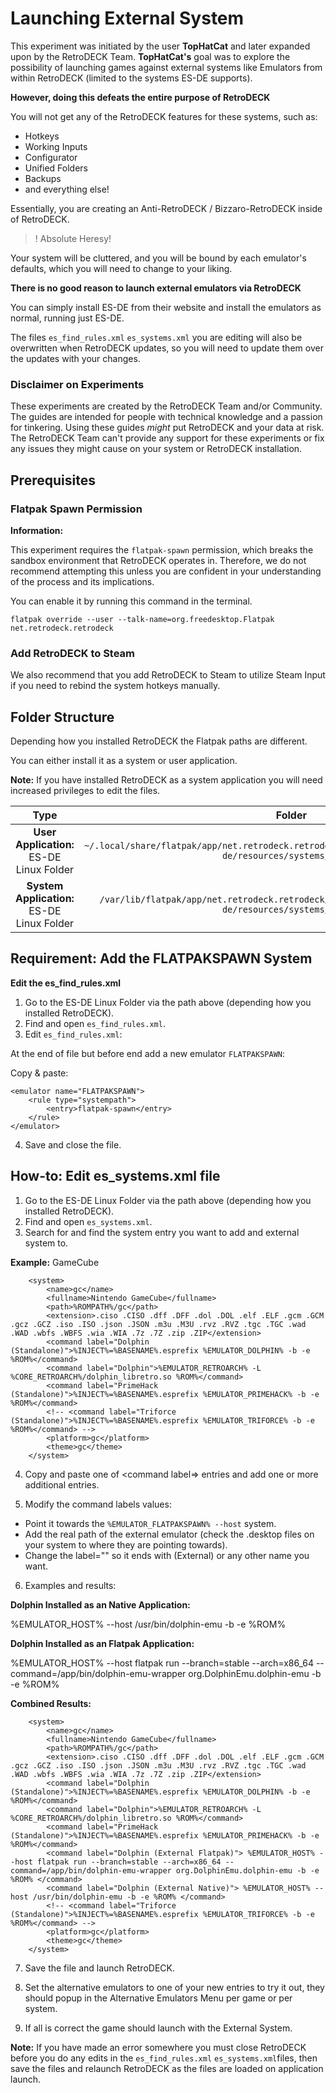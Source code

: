 # Launching External System 

This experiment was initiated by the user **TopHatCat** and later expanded upon by the RetroDECK Team. **TopHatCat's** goal was to explore the possibility of launching games against external systems like Emulators from within RetroDECK (limited to the systems ES-DE supports). 

**However, doing this defeats the entire purpose of RetroDECK** 

You will not get any of the RetroDECK features for these systems, such as: 

- Hotkeys
- Working Inputs 
- Configurator
- Unified Folders
- Backups
- and everything else!

Essentially, you are creating an Anti-RetroDECK / Bizzaro-RetroDECK inside of RetroDECK. 

>! Absolute Heresy! 

Your system will be cluttered, and you will be bound by each emulator's defaults, which you will need to change to your liking.

**There is no good reason to launch external emulators via RetroDECK**

You can simply install ES-DE from their website and install the emulators as normal, running just ES-DE. 

The files `es_find_rules.xml` `es_systems.xml` you are editing will also be overwritten when RetroDECK updates, so you will need to update them over the updates with your changes.


### Disclaimer on Experiments 

These experiments are created by the RetroDECK Team and/or Community. The guides are intended for people with technical knowledge and a passion for tinkering. Using these guides *might* put RetroDECK and your data at risk. The RetroDECK Team can't provide any support for these experiments or fix any issues they might cause on your system or RetroDECK installation.


## Prerequisites

### Flatpak Spawn Permission

**Information:**

This experiment requires the `flatpak-spawn` permission, which breaks the sandbox environment that RetroDECK operates in. Therefore, we do not recommend attempting this unless you are confident in your understanding of the process and its implications.

You can enable it by running this command in the terminal.

```
flatpak override --user --talk-name=org.freedesktop.Flatpak net.retrodeck.retrodeck
```

### Add RetroDECK to Steam

We also recommend that you add RetroDECK to Steam to utilize Steam Input if you need to rebind the system hotkeys manually.

## Folder Structure

Depending how you installed RetroDECK the Flatpak paths are different.

You can either install it as a system or user application.

**Note:** If you have installed RetroDECK as a system application you will need increased privileges to edit the files.


| Type    | Folder                 |          Comment     | 
|  :---:  | :---:                  |             :---:     |
| **User Application:** ES-DE Linux Folder |`~/.local/share/flatpak/app/net.retrodeck.retrodeck/current/active/files/share/es-de/resources/systems/linux/` | `es_find_rules.xml` `es_systems.xml` |  
| **System Application:** ES-DE Linux Folder  |`/var/lib/flatpak/app/net.retrodeck.retrodeck/current/active/files/share/es-de/resources/systems/linux/` | `es_find_rules.xml` `es_systems.xml` |  

## Requirement: Add the FLATPAKSPAWN System

**Edit the es_find_rules.xml**

1. Go to the ES-DE Linux Folder via the path above (depending how you installed RetroDECK). 
2. Find and open `es_find_rules.xml`.
3. Edit `es_find_rules.xml`:

At the end of file but before </ruleList> end add a new emulator `FLATPAKSPAWN`:

Copy & paste:

```
<emulator name="FLATPAKSPAWN">
    <rule type="systempath">
        <entry>flatpak-spawn</entry>
    </rule>
</emulator>
```

4. Save and close the file.

## How-to: Edit es_systems.xml file

1. Go to the ES-DE Linux Folder via the path above (depending how you installed RetroDECK). 
2. Find and open `es_systems.xml`.
3. Search for and find the system entry you want to add and external system to. 


**Example:** GameCube

```
    <system>
        <name>gc</name>
        <fullname>Nintendo GameCube</fullname>
        <path>%ROMPATH%/gc</path>
        <extension>.ciso .CISO .dff .DFF .dol .DOL .elf .ELF .gcm .GCM .gcz .GCZ .iso .ISO .json .JSON .m3u .M3U .rvz .RVZ .tgc .TGC .wad .WAD .wbfs .WBFS .wia .WIA .7z .7Z .zip .ZIP</extension>
        <command label="Dolphin (Standalone)">%INJECT%=%BASENAME%.esprefix %EMULATOR_DOLPHIN% -b -e %ROM%</command>
        <command label="Dolphin">%EMULATOR_RETROARCH% -L %CORE_RETROARCH%/dolphin_libretro.so %ROM%</command>
        <command label="PrimeHack (Standalone)">%INJECT%=%BASENAME%.esprefix %EMULATOR_PRIMEHACK% -b -e %ROM%</command>
        <!-- <command label="Triforce (Standalone)">%INJECT%=%BASENAME%.esprefix %EMULATOR_TRIFORCE% -b -e %ROM%</command> -->
        <platform>gc</platform>
        <theme>gc</theme>
    </system>
```

4. Copy and paste one of <command label=> entries and add one or more additional entries.

5. Modify the command labels values:

- Point it towards the `%EMULATOR_FLATPAKSPAWN% --host` system.
- Add the real path of the external emulator (check the .desktop files on your system to where they are pointing towards).
- Change the label="" so it ends with (External) or any other name you want.

6. Examples and results:

**Dolphin Installed as an Native Application:**

<command label="Dolphin (External Native)"> %EMULATOR_HOST% --host /usr/bin/dolphin-emu -b -e %ROM% </command>

**Dolphin Installed as an Flatpak Application:**

<command label="Dolphin (External Flatpak)"> %EMULATOR_HOST% --host flatpak run --branch=stable --arch=x86_64 --command=/app/bin/dolphin-emu-wrapper org.DolphinEmu.dolphin-emu -b -e %ROM% </command>

**Combined Results:** 

```
    <system>
        <name>gc</name>
        <fullname>Nintendo GameCube</fullname>
        <path>%ROMPATH%/gc</path>
        <extension>.ciso .CISO .dff .DFF .dol .DOL .elf .ELF .gcm .GCM .gcz .GCZ .iso .ISO .json .JSON .m3u .M3U .rvz .RVZ .tgc .TGC .wad .WAD .wbfs .WBFS .wia .WIA .7z .7Z .zip .ZIP</extension>
        <command label="Dolphin (Standalone)">%INJECT%=%BASENAME%.esprefix %EMULATOR_DOLPHIN% -b -e %ROM%</command>
        <command label="Dolphin">%EMULATOR_RETROARCH% -L %CORE_RETROARCH%/dolphin_libretro.so %ROM%</command>
        <command label="PrimeHack (Standalone)">%INJECT%=%BASENAME%.esprefix %EMULATOR_PRIMEHACK% -b -e %ROM%</command>
        <command label="Dolphin (External Flatpak)"> %EMULATOR_HOST% --host flatpak run --branch=stable --arch=x86_64 --command=/app/bin/dolphin-emu-wrapper org.DolphinEmu.dolphin-emu -b -e %ROM% </command>
        <command label="Dolphin (External Native)"> %EMULATOR_HOST% --host /usr/bin/dolphin-emu -b -e %ROM% </command>
        <!-- <command label="Triforce (Standalone)">%INJECT%=%BASENAME%.esprefix %EMULATOR_TRIFORCE% -b -e %ROM%</command> -->
        <platform>gc</platform>
        <theme>gc</theme>
    </system>
```

7. Save the file and launch RetroDECK.
 
8. Set the alternative emulators to one of your new entries to try it out, they should popup in the Alternative Emulators Menu per game or per system.

9. If all is correct the game should launch with the External System.

**Note:** If you have made an error somewhere you must close RetroDECK before you do any edits in the `es_find_rules.xml` `es_systems.xml`files, then save the files and relaunch RetroDECK as the files are loaded on application launch.
